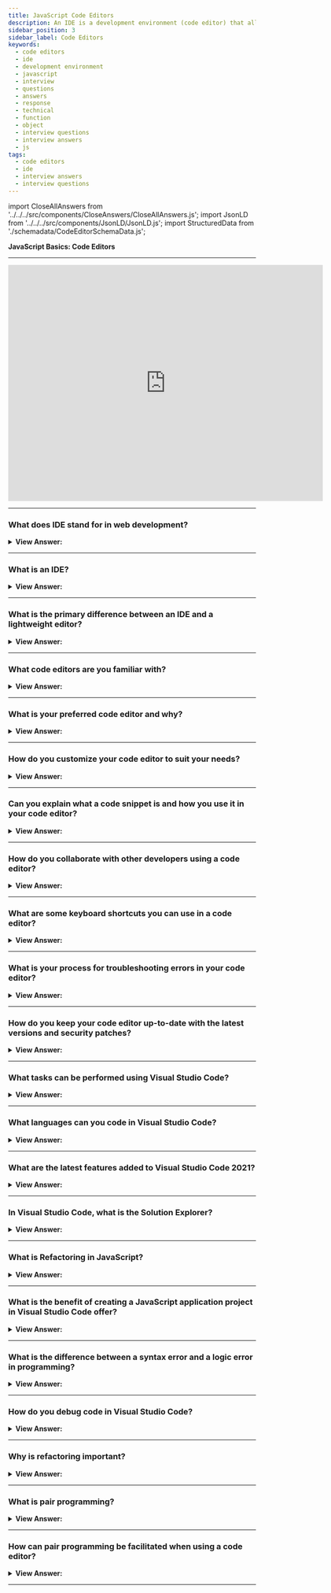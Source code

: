 ```yaml
---
title: JavaScript Code Editors
description: An IDE is a development environment (code editor) that allows developers to load, save, edit, manage, and delete projects or files written in JavaScript.
sidebar_position: 3
sidebar_label: Code Editors
keywords:
  - code editors
  - ide
  - development environment
  - javascript
  - interview
  - questions
  - answers
  - response
  - technical
  - function
  - object
  - interview questions
  - interview answers
  - js
tags:
  - code editors
  - ide
  - interview answers
  - interview questions
---
```


<!-- Notes: Passed Rich Snippets validation. -->

import CloseAllAnswers from '../../../src/components/CloseAnswers/CloseAllAnswers.js';
import JsonLD from '../../../src/components/JsonLD/JsonLD.js';
import StructuredData from './schemadata/CodeEditorSchemaData.js';

<JsonLD data={StructuredData} />

<head>
  <title>Code Editors | JavaScript Frontend Phone Interview Questions</title>
</head>

**JavaScript Basics: Code Editors**

---

<div class='videoWrapper'>
<iframe
    width="640"
    height="480"
    src="https://www.youtube.com/embed/lmJzJkiMZ1k"
    frameborder="0"
    allow="autoplay; encrypted-media"
    allowfullscreen
>
</iframe>
</div>

---

<CloseAllAnswers />

### What does IDE stand for in web development?

<details>
  <summary><strong>View Answer:</strong></summary>
  <div>
  <div><strong>Interview Response:</strong> IDE stands for Integrated Development Environment in web development. It is a software application that provides a comprehensive environment for web development, including code editing, debugging, and testing tools.</div><br/>
  </div>
</details>

---

### What is an IDE?

<details>
  <summary><strong>View Answer:</strong></summary>
  <div>
  <div><strong>Interview Response:</strong> An IDE is a software application that provides a comprehensive environment for web development, including code editing, debugging, and testing tools.
  </div>
  <br/>
  </div>
</details>

---

### What is the primary difference between an IDE and a lightweight editor?

<details>
  <summary><strong>View Answer:</strong></summary>
  <div>
  <div><strong>Interview Response:</strong> The primary difference between an IDE and a lightweight editor is that an IDE provides a complete development environment, including debugging, testing, and integration tools, while a lightweight editor focuses only on code editing.
  </div><br />
  <div><strong>Additional Information:</strong> There is no strict boundary between a lightweight code editor and an integrated development environment since lightweight editors often have a good selection of plugins, such as directory-level syntax analyzers and auto-completers.
  </div>
  </div>
</details>

---

### What code editors are you familiar with?

<details>
  <summary><strong>View Answer:</strong></summary>
  <div>
  <div><strong>Interview Response:</strong> Visual Studio Code, Sublime Text, Atom, Webstorm, Brackets and Notepad++.
  </div>
  <br />
  <div><strong className="codeExample">Comparison Table:</strong><br /><br />

  <div></div>

Here's a basic comparison table of some popular Integrated Development Environments (IDEs) used by web developers:

| IDE           | Supported Languages | Key Features                         | Platform       |
| ------------- | ------------------- | ------------------------------------ | -------------- |
| Visual Studio Code | JavaScript, TypeScript, CSS, HTML, and more | Extensibility, Git integration, Debugging support, Free | Windows, macOS, Linux |
| Sublime Text  | JavaScript, TypeScript, CSS, HTML, Python, and more | Goto Anything, Multiple Selections, Command Palette, Customizable, License required | Windows, macOS, Linux |
| Atom          | JavaScript, TypeScript, CSS, HTML, and more | Built-in package manager, Smart autocompletion, File system browser, Free | Windows, macOS, Linux |
| WebStorm      | JavaScript, TypeScript, CSS, HTML, and more | Smart coding assistance, Navigation & Search, Debugging, Testing & profiling, License required | Windows, macOS, Linux |
| Brackets      | HTML, CSS, JavaScript | Inline Editors, Preprocessor Support, Visual Tools, Free | Windows, macOS, Linux |

Please note that there are many more IDEs available, and the best one largely depends on individual needs and preferences. The IDEs listed here are some of the more popular options among web developers as of my knowledge cutoff in September 2021. The features and support might have changed after that.

  </div>
  </div>
</details>

---

### What is your preferred code editor and why?

<details>
  <summary><strong>View Answer:</strong></summary>
  <div>
  <div><strong>Interview Response:</strong> My preferred code editor is Visual Studio Code because it has many features and extensions that make coding easier and more efficient, such as auto-completion, debugging tools, and Git integration.
  </div>
  <br/>
  </div>
</details>

---

### How do you customize your code editor to suit your needs?

<details>
  <summary><strong>View Answer:</strong></summary>
  <div>
  <div><strong>Interview Response:</strong> I customize my code editor by installing extensions or plugins that provide the functionality I need. For example, I might install an extension that adds syntax highlighting for a particular language, or a plugin that improves code formatting or refactoring.
  </div>
  <br/>
  </div>
</details>

---

### Can you explain what a code snippet is and how you use it in your code editor?

<details>
  <summary><strong>View Answer:</strong></summary>
  <div>
  <div><strong>Interview Response:</strong> A code snippet is a small piece of reusable code that can be inserted into a file with a few keystrokes. I use code snippets in my code editor to speed up my workflow and reduce errors. For example, I might use a code snippet to insert a block of HTML or CSS code that I frequently use, instead of typing it out each time.
  </div>
  </div>
</details>

---

### How do you collaborate with other developers using a code editor?

<details>
  <summary><strong>View Answer:</strong></summary>
  <div>
  <div><strong>Interview Response:</strong> You can collaborate with other developers using a code editor by using a version control system, such as Git, and by sharing files or projects through cloud-based services like GitHub or Bitbucket. You might also use collaboration tools built into the code editor, such as live share features or commenting functionality.
  </div>
  </div>
</details>

---

### What are some keyboard shortcuts you can use in a code editor?

<details>
  <summary><strong>View Answer:</strong></summary>
  <div>
  <div><strong>Interview Response:</strong> Some keyboard shortcuts you can use in a code editor include Ctrl or Cmd + C to copy, Ctr or Cmd + V to paste, Ctrl or Cmd + Z to undo, and Ctrl or Cmd + Shift + P to access the command palette.
  </div>
  <br />
  <div><strong className="codeExample">Here's a table with some commonly used keyboard shortcuts for Visual Studio Code:</strong><br /><br />

  <div></div>

| Action | Windows | macOS |
| --- | --- | --- |
| **File Operations** | | |
| Open File | Ctrl + O | Cmd + O |
| Save File | Ctrl + S | Cmd + S |
| Close File | Ctrl + W | Cmd + W |
| **Editing** | | |
| Cut line (empty selection) | Ctrl + X | Cmd + X |
| Copy line (empty selection) | Ctrl + C | Cmd + C |
| Paste | Ctrl + V | Cmd + V |
| Undo | Ctrl + Z | Cmd + Z |
| Redo | Ctrl + Y or Ctrl + Shift + Z | Cmd + Shift + Z |
| **Navigation** | | |
| Go to Beginning of Line | Home | Cmd + Left Arrow |
| Go to End of Line | End | Cmd + Right Arrow |
| Go to File... | Ctrl + P | Cmd + P |
| **Search and Replace** | | |
| Find | Ctrl + F | Cmd + F |
| Replace | Ctrl + H | Cmd + H |
| Find Next | F3 or Enter (in Find input) | Cmd + G or Enter (in Find input) |
| Find Previous | Shift + F3 or Shift + Enter (in Find input) | Cmd + Shift + G or Shift + Enter (in Find input) |
| **Debugging** | | |
| Start/Continue | F5 | F5 |
| Step Over | F10 | F10 |
| Step Into | F11 | F11 |
| Step Out | Shift + F11 | Shift + F11 |
| Restart | Shift + F5 | Shift + F5 |
| Stop | Shift + F5 | Cmd + F5 |

This is not an exhaustive list, but it includes many of the most frequently used shortcuts in VS Code. You can customize these shortcuts and add more through the Keyboard Shortcuts editor (`File > Preferences > Keyboard Shortcuts`).

  </div>
  </div>
</details>

---

### What is your process for troubleshooting errors in your code editor?

<details>
  <summary><strong>View Answer:</strong></summary>
  <div>
  <div><strong>Interview Response:</strong> When troubleshooting errors in my code editor, I typically start by checking the console or output panel for error messages. If that doesn't provide enough information, I might try disabling extensions or plugins to see if they're causing the issue. I might also consult online resources such as documentation or forums to see if others have encountered similar problems.
  </div>
  <br/>
  </div>
</details>

---

### How do you keep your code editor up-to-date with the latest versions and security patches?

<details>
  <summary><strong>View Answer:</strong></summary>
  <div>
  <div><strong>Interview Response:</strong> I keep my code editor up-to-date by regularly checking for updates and installing them as they become available. I also make sure to enable automatic updates if the editor supports them.
  </div>
  <br/>
  </div>
</details>

---

### What tasks can be performed using Visual Studio Code?

<details>
  <summary><strong>View Answer:</strong></summary>
  <div>
  <div><strong>Interview Response:</strong> Visual Studio Code supports coding, debugging, collaboration, version control integration, extensions and plugins, code snippets, intelligent code completion, and code refactoring.
  </div>
  <br/>
  </div>
</details>

---

### What languages can you code in Visual Studio Code?

<details>
  <summary><strong>View Answer:</strong></summary>
  <div>
  <div><strong>Interview Response:</strong> Visual Studio Code supports multiple programming languages, including JavaScript, Python, Java, C++, C#, PHP, TypeScript, and many others.
  </div>
  <br/>
  </div>
</details>

---

### What are the latest features added to Visual Studio Code 2021?

<details>
  <summary><strong>View Answer:</strong></summary>
  <div>
  <div><strong>Interview Response:</strong> Some notable features added to Visual Studio Code in 2021 include a built-in web view editor, improved remote development extensions, multiple terminal instances, and AI-assisted code completion.
  </div>
  <br/>
  </div>
</details>

---

### In Visual Studio Code, what is the Solution Explorer?

<details>
  <summary><strong>View Answer:</strong></summary>
  <div>
  <div><strong>Interview Response:</strong> The Solution Explorer is a tool window in Visual Studio Code that displays the projects, files, and folders in a workspace or solution. It enables easy navigation and management of files.
  </div>
  <br/>
  </div>
</details>

---

### What is Refactoring in JavaScript?

<details>
  <summary><strong>View Answer:</strong></summary>
  <div>
  <div><strong>Interview Response:</strong> Refactoring in JavaScript is the process of restructuring existing code without changing its external behavior, to improve code readability, reduce complexity, and make it easier to maintain or extend.
  </div>
  <br />
  <div><strong className="codeExample">Code Example:</strong><br /><br />

  <div></div>

Here's a simple example of JavaScript code that could benefit from refactoring:

```javascript
function priceCalculation(price, discount) {
    var discountAmount = price * discount;
    var finalPrice = price - discountAmount;
    return finalPrice;
}
```

The above function could be refactored to be more concise and readable:

```javascript
function calculateFinalPrice(price, discount) {
    return price * (1 - discount);
}
```

The refactored function does the same thing, but it's shorter and easier to understand. It calculates and returns the final price directly instead of using intermediate variables.

  </div>
  </div>
</details>

---

### What is the benefit of creating a JavaScript application project in Visual Studio Code offer?

<details>
  <summary><strong>View Answer:</strong></summary>
  <div>
  <div><strong>Interview Response:</strong> Creating a project in Visual Studio Code for a JavaScript application enables easy management of files, debugging, and integration with version control systems.
  </div>
  <br/>
  </div>
</details>

---

### What is the difference between a syntax error and a logic error in programming?

<details>
  <summary><strong>View Answer:</strong></summary>
  <div>
  <div><strong>Interview Response:</strong> A syntax error is a mistake in the structure of the code that prevents it from being executed, while a logic error is a mistake in the program's algorithm or logic that causes it to produce incorrect results.
  </div>
  <br/>
  </div>
</details>

---

### How do you debug code in Visual Studio Code?

<details>
  <summary><strong>View Answer:</strong></summary>
  <div>
  <div><strong>Interview Response:</strong> Visual Studio Code has a built-in debugger that allows you to step through your code line by line, set breakpoints, and inspect variables. You can also use console.log statements to print debug output to the console.
  </div>
  <br/>
  </div>
</details>

---

### Why is refactoring important?

<details>
  <summary><strong>View Answer:</strong></summary>
  <div>
  <div><strong>Interview Response:</strong> Refactoring is important because it can make the code easier to read and understand, reduce bugs, and make it easier to maintain and extend over time.
  </div>
  <br/>
  </div>
</details>

---

### What is pair programming?

<details>
  <summary><strong>View Answer:</strong></summary>
  <div>
  <div><strong>Interview Response:</strong> Pair programming is when two developers work together on the same codebase, with one person coding and the other person reviewing, and providing feedback.
  </div>
  <br/>
  </div>
</details>

---

### How can pair programming be facilitated when using a code editor?

<details>
  <summary><strong>View Answer:</strong></summary>
  <div>
  <div><strong>Interview Response:</strong> A code editor like Visual Studio Code can facilitate pair programming by allowing developers to share their editor screen and collaborate in real time.
  </div>
  <br/>
  </div>
</details>

---
